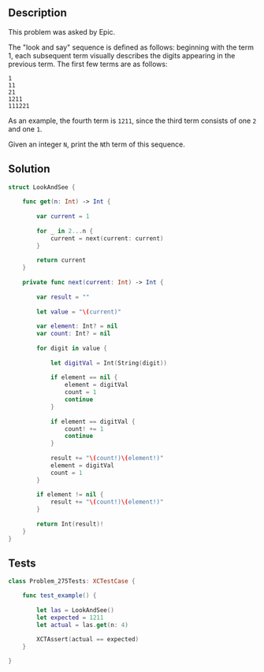 ## Description

This problem was asked by Epic.

The "look and say" sequence is defined as follows: beginning with the term 1, each subsequent term visually describes the digits appearing in the previous term. The first few terms are as follows:

```
1
11
21
1211
111221
```

As an example, the fourth term is `1211`, since the third term consists of one `2` and one `1`.

Given an integer `N`, print the `N`th term of this sequence.


## Solution

```swift
struct LookAndSee {
    
    func get(n: Int) -> Int {
        
        var current = 1
        
        for _ in 2...n {
            current = next(current: current)
        }
        
        return current
    }
    
    private func next(current: Int) -> Int {
        
        var result = ""
        
        let value = "\(current)"
        
        var element: Int? = nil
        var count: Int? = nil
        
        for digit in value {
            
            let digitVal = Int(String(digit))
            
            if element == nil {
                element = digitVal
                count = 1
                continue
            }
            
            if element == digitVal {
                count! += 1
                continue
            }
            
            result += "\(count!)\(element!)"
            element = digitVal
            count = 1
        }
        
        if element != nil {
            result += "\(count!)\(element!)"
        }
        
        return Int(result)!
    }
}
```

## Tests

```swift
class Problem_275Tests: XCTestCase {

    func test_example() {
        
        let las = LookAndSee()
        let expected = 1211
        let actual = las.get(n: 4)
        
        XCTAssert(actual == expected)
    }

}
```